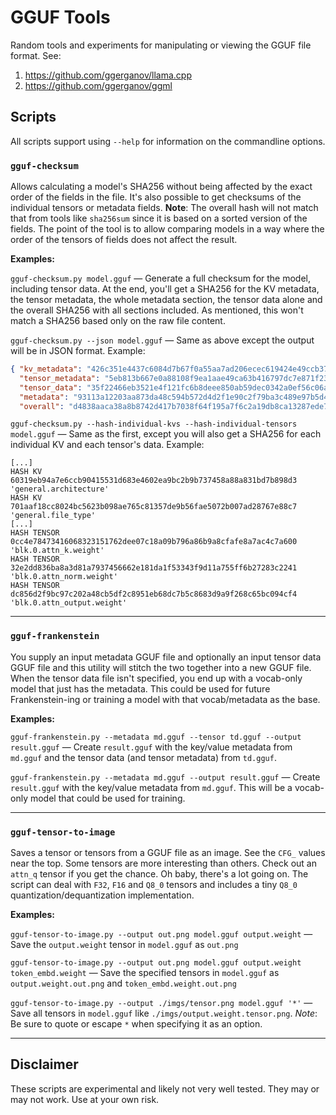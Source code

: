 # GGUF Tools

Random tools and experiments for manipulating or viewing the GGUF file format. See:

1. https://github.com/ggerganov/llama.cpp
2. https://github.com/ggerganov/ggml

## Scripts

All scripts support using `--help` for information on the commandline options.

### `gguf-checksum`

Allows calculating a model's SHA256 without being affected by the exact order of the fields in the file. It's also possible to get checksums of the individual tensors or metadata fields. **Note**: The overall hash will not match that from tools like `sha256sum` since it is based on a sorted version of the fields. The point of the tool is to allow comparing models in a way where the order of the tensors of fields does not affect the result.

**Examples:**

`gguf-checksum.py model.gguf` — Generate a full checksum for the model, including tensor data. At the end, you'll get a SHA256 for the KV metadata, the tensor metadata, the whole metadata section, the tensor data alone and the overall SHA256 with all sections included. As mentioned, this won't match a SHA256 based only on the raw file content.

`gguf-checksum.py --json model.gguf` — Same as above except the output will be in JSON format. Example:

```json
{ "kv_metadata": "426c351e4437c6084d7b67f0a55aa7ad206ecec619424e49ccb3763ecc47fa4f",
  "tensor_metadata": "5eb813b667e0a88108f9ea1aae49ca63b416797dc7e871f239acfbfab99a7c78",
  "tensor_data": "35f22466eb3521e4f121fc6b8deee850ab59dec0342a0ef56c06ace9b7266855",
  "metadata": "93113a12203aa873da48c594b572d4d2f1e90c2f79ba3c489e97b5d4ee69633a",
  "overall": "d4838aaca38a8b8742d417b7038f64f195a7f6c2a19db8ca13287ede72132bbc" }
```

`gguf-checksum.py --hash-individual-kvs --hash-individual-tensors model.gguf` — Same as the first, except you will also get a SHA256 for each individual KV and each tensor's data. Example:

```plaintext
[...]
HASH KV              60319eb94a7e6ccb90415531d683e4602ea9bc2b9b737458a88a831bd7b898d3 'general.architecture'
HASH KV              701aaf18cc8024bc5623b098ae765c81357de9b56fae5072b007ad28767e88c7 'general.file_type'
[...]
HASH TENSOR          0cc4e78473416068323151762dee07c18a09b796a86b9a8cfafe8a7ac4c7a600 'blk.0.attn_k.weight'
HASH TENSOR          32e2dd836ba8a3d81a7937456662e181da1f53343f9d11a755ff6b27283c2241 'blk.0.attn_norm.weight'
HASH TENSOR          dc856d2f9bc97c202a48cb5df2c8951eb68dc7b5c8683d9a9f268c65bc094cf4 'blk.0.attn_output.weight'
```

***

### `gguf-frankenstein`

You supply an input metadata GGUF file and optionally an input tensor data GGUF file and this utility will stitch the two together into a new GGUF file. When the tensor data file isn't specified, you end up with a vocab-only model that just has the metadata. This could be used for future Frankenstein-ing or training a model with that vocab/metadata as the base.

**Examples:**

`gguf-frankenstein.py --metadata md.gguf --tensor td.gguf --output result.gguf` — Create `result.gguf` with the key/value metadata from `md.gguf` and the tensor data (and tensor metadata) from `td.gguf`.

`gguf-frankenstein.py --metadata md.gguf --output result.gguf` — Create `result.gguf` with the key/value metadata from `md.gguf`. This will be a vocab-only model that could be used for training.

***

### `gguf-tensor-to-image`

Saves a tensor or tensors from a GGUF file as an image. See the `CFG_` values near the top. Some tensors are more interesting than others. Check out an `attn_q` tensor if you get the chance. Oh baby, there's a lot going on. The script can deal with `F32`, `F16` and `Q8_0` tensors and includes a tiny `Q8_0` quantization/dequantization implementation.

 **Examples:**

 `gguf-tensor-to-image.py --output out.png model.gguf output.weight` — Save the `output.weight` tensor in `model.gguf` as `out.png`

 `gguf-tensor-to-image.py --output out.png model.gguf output.weight token_embd.weight` — Save the specified tensors in `model.gguf` as `output.weight.out.png` and `token_embd.weight.out.png`

 `gguf-tensor-to-image.py --output ./imgs/tensor.png model.gguf '*'` — Save all tensors in `model.gguf` like `./imgs/output.weight.tensor.png`. *Note*: Be sure to quote or escape `*` when specifying it as an option.

***

## Disclaimer

These scripts are experimental and likely not very well tested. They may or may not work. Use at your own risk.
